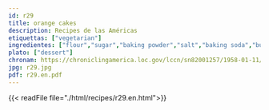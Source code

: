 ```yaml
---
id: r29
title: orange cakes
description: Recipes de las Américas
etiquettas: ["vegetarian"]
ingredientes: ["flour","sugar","baking powder","salt","baking soda","butter","orange"]
plato: ["dessert"]
chronam: https://chroniclingamerica.loc.gov/lccn/sn82001257/1958-01-11/ed-1/seq-4/
jpg: r29.jpg
pdf: r29.en.pdf
---
```


{{< readFile file="./html/recipes/r29.en.html">}}